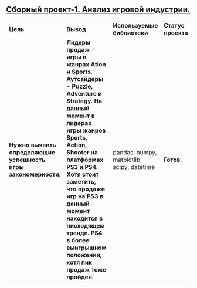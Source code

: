 ## <a href="https://praktikum.yandex.ru/data-analyst/" target="_blank"><b>Сборный проект-1. Анализ игровой индустрии.</b></a>



<table>
<tr>
<td><b>Цель</b></td>
<td><b>Вывод</b></td>
<td><b>Используемые библиотеки</b></td>
<td><b>Статус проекта</b></td>
<tr>
<td><b>Нужно выявить определяющие успешность игры закономерности. </b></td>
<td><b>Лидеры продаж - игры в жанрах Ation и Sports. Аутсайдеры - Puzzle, Adventure и Strategy. На данный момент в лидерах игры жанров Sports, Action, Shooter на платформах PS3 и PS4. Хотя стоит заметить, что продажи игр на PS3 в данный момент находится в нисходящем тренде. PS4 в более выигрышном положении, хотя пик продаж тоже пройден.</b></a></td>
<td>pandas, numpy, matplotlib, scipy, datetime</td>
<td><b>Готов.</b></td>
<tr>
